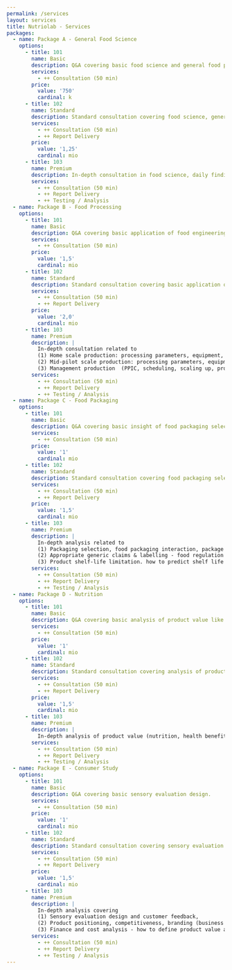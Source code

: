 ```yaml
---
permalink: /services
layout: services
title: Nutriolab - Services
packages:
  - name: Package A - General Food Science
    options:
      - title: 101
        name: Basic
        description: Q&A covering basic food science and general food product development.
        services:
          - ++ Consultation (50 min)
        price:
          value: '750'
          cardinal: k
      - title: 102
        name: Standard
        description: Standard consultation covering food science, general food product development/innovation.
        services:
          - ++ Consultation (50 min)
          - ++ Report Delivery
        price:
          value: '1,25'
          cardinal: mio
      - title: 103
        name: Premium
        description: In-depth consultation in food science, daily findings with no specific topic, tips and trick, ideation, general product development/innovation brainstorm, product values & uniqueness
        services:
          - ++ Consultation (50 min)
          - ++ Report Delivery
          - ++ Testing / Analysis
  - name: Package B - Food Processing
    options:
      - title: 101
        name: Basic
        description: Q&A covering basic application of food engineering, including process selection, process parameters and basic production flow.
        services:
          - ++ Consultation (50 min)
        price:
          value: '1,5'
          cardinal: mio
      - title: 102
        name: Standard
        description: Standard consultation covering basic application of food engineering, including process selection, process parameters and basic production flow - food safety focus.
        services:
          - ++ Consultation (50 min)
          - ++ Report Delivery
        price:
          value: '2,0'
          cardinal: mio
      - title: 103
        name: Premium
        description: |
          In-depth consultation related to 
          (1) Home scale production: processing parameters, equipment, quality/ safety, 
          (2) Mid-pilot scale production: processing parameters, equipment, quality/safety, 
          (3) Management production  (PPIC, scheduling, scaling up, production flow), hygienic design - food safety focus. 
        services:
          - ++ Consultation (50 min)
          - ++ Report Delivery
          - ++ Testing / Analysis
  - name: Package C - Food Packaging
    options:
      - title: 101
        name: Basic
        description: Q&A covering basic insight of food packaging selection and food shelf-life.
        services:
          - ++ Consultation (50 min)
        price:
          value: '1'
          cardinal: mio
      - title: 102
        name: Standard
        description: Standard consultation covering food packaging selection, food shelf-life determination, and food labeling.
        services:
          - ++ Consultation (50 min)
          - ++ Report Delivery
        price:
          value: '1,5'
          cardinal: mio
      - title: 103
        name: Premium
        description: |
          In-depth analysis related to 
          (1) Packaging selection, food packaging interaction, package assessment, 
          (2) Appropriate generic claims & labelling - food regulation and standard  (PIRT, BPOM, Halal), 
          (3) Product shelf-life limitation. how to predict shelf life (testing, estimation, literature review, mini trial), prolong product shelf life. 
        services:
          - ++ Consultation (50 min)
          - ++ Report Delivery
          - ++ Testing / Analysis
  - name: Package D - Nutrition
    options:
      - title: 101
        name: Basic
        description: Q&A covering basic analysis of product value like nutrition and health benefit.
        services:
          - ++ Consultation (50 min)
        price:
          value: '1'
          cardinal: mio
      - title: 102
        name: Standard
        description: Standard consultation covering analysis of product value (nutrition, health benefits, functionality).
        services:
          - ++ Consultation (50 min)
          - ++ Report Delivery
        price:
          value: '1,5'
          cardinal: mio
      - title: 103
        name: Premium
        description: |
          In-depth analysis of product value (nutrition, health benefits, functionality), appropriate nutrition/health claims & nutrition-facts label
        services:
          - ++ Consultation (50 min)
          - ++ Report Delivery
          - ++ Testing / Analysis
  - name: Package E - Consumer Study
    options:
      - title: 101
        name: Basic
        description: Q&A covering basic sensory evaluation design.
        services:
          - ++ Consultation (50 min)
        price:
          value: '1'
          cardinal: mio
      - title: 102
        name: Standard
        description: Standard consultation covering sensory evaluation design and customer feedback, and basic product positioning.
        services:
          - ++ Consultation (50 min)
          - ++ Report Delivery
        price:
          value: '1,5'
          cardinal: mio
      - title: 103
        name: Premium
        description: |
          In-depth analysis covering 
          (1) Sensory evaluation design and customer feedback, 
          (2) Product positioning, competitiveness, branding (business development), 
          (3) Finance and cost analysis - how to define product value and business development.
        services:
          - ++ Consultation (50 min)
          - ++ Report Delivery
          - ++ Testing / Analysis
---
```

